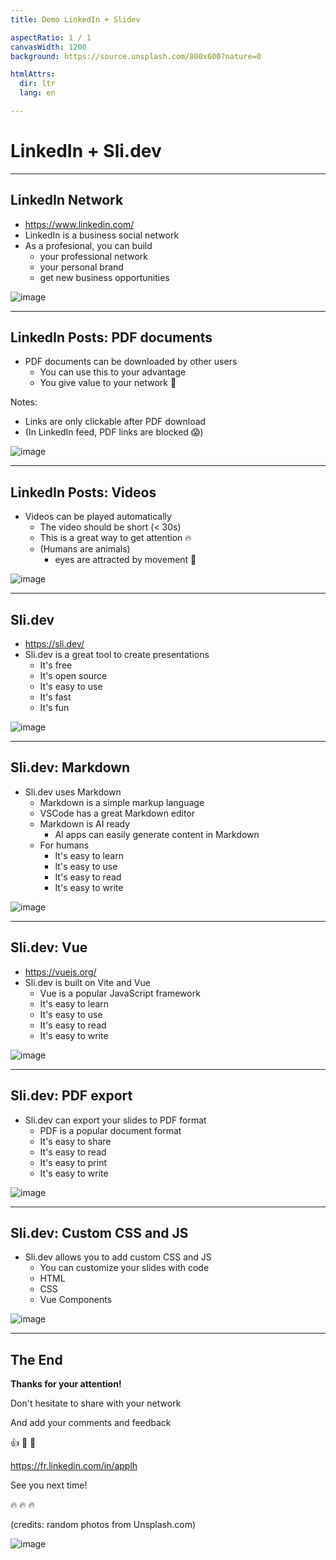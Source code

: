 ```yaml
---
title: Demo LinkedIn + Slidev

aspectRatio: 1 / 1
canvasWidth: 1200
background: https://source.unsplash.com/800x600?nature=0

htmlAttrs:
  dir: ltr
  lang: en

---
```


# LinkedIn + Sli.dev

---

## LinkedIn Network

* https://www.linkedin.com/
* LinkedIn is a business social network
* As a profesional, you can build
  * your professional network 
  * your personal brand
  * get new business opportunities

![image](https://source.unsplash.com/800x600?nature=1)

---

## LinkedIn Posts: PDF documents

* PDF documents can be downloaded by other users
  * You can use this to your advantage
  * You give value to your network 🎁
  
Notes: 
* Links are only clickable after PDF download
* (In LinkedIn feed, PDF links are blocked 😱)

![image](https://source.unsplash.com/800x600?nature=a)

---

## LinkedIn Posts: Videos

* Videos can be played automatically
  * The video should be short (< 30s)
  * This is a great way to get attention 🔥
  * (Humans are animals)
    * eyes are attracted by movement 🐬

![image](https://source.unsplash.com/800x600?nature=b)

---

## Sli.dev

* https://sli.dev/
* Sli.dev is a great tool to create presentations
  * It's free
  * It's open source
  * It's easy to use
  * It's fast
  * It's fun

![image](https://source.unsplash.com/800x600?nature=c)

---

## Sli.dev: Markdown

* Sli.dev uses Markdown
  * Markdown is a simple markup language
  * VSCode has a great Markdown editor
  * Markdown is AI ready
    * AI apps can easily generate content in Markdown
  * For humans
    * It's easy to learn
    * It's easy to use
    * It's easy to read
    * It's easy to write
  
![image](https://source.unsplash.com/800x600?nature=d)

---

## Sli.dev: Vue

* https://vuejs.org/
* Sli.dev is built on Vite and Vue
  * Vue is a popular JavaScript framework
  * It's easy to learn
  * It's easy to use
  * It's easy to read
  * It's easy to write

![image](https://source.unsplash.com/800x600?nature=e)

---

## Sli.dev: PDF export

* Sli.dev can export your slides to PDF format
  * PDF is a popular document format
  * It's easy to share
  * It's easy to read
  * It's easy to print
  * It's easy to write

![image](https://source.unsplash.com/800x600?nature=f)

---

## Sli.dev: Custom CSS and JS

* Sli.dev allows you to add custom CSS and JS
  * You can customize your slides with code
  * HTML
  * CSS
  * Vue Components

![image](https://source.unsplash.com/800x600?nature=g)

---

## The End

**Thanks for your attention!**

Don't hesitate to share with your network

And add your comments and feedback

👍 🤔 🤗

https://fr.linkedin.com/in/applh

See you next time!

🔥 🔥 🔥


(credits: random photos from Unsplash.com)

![image](https://source.unsplash.com/800x600?nature=end)

